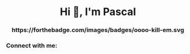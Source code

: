 <h1 align="center">Hi 👋, I'm Pascal</h1>
<h3 align="center">https://forthebadge.com/images/badges/oooo-kill-em.svg</h3>

<h3 align="left">Connect with me:</h3>
<p align="left">
</p>
